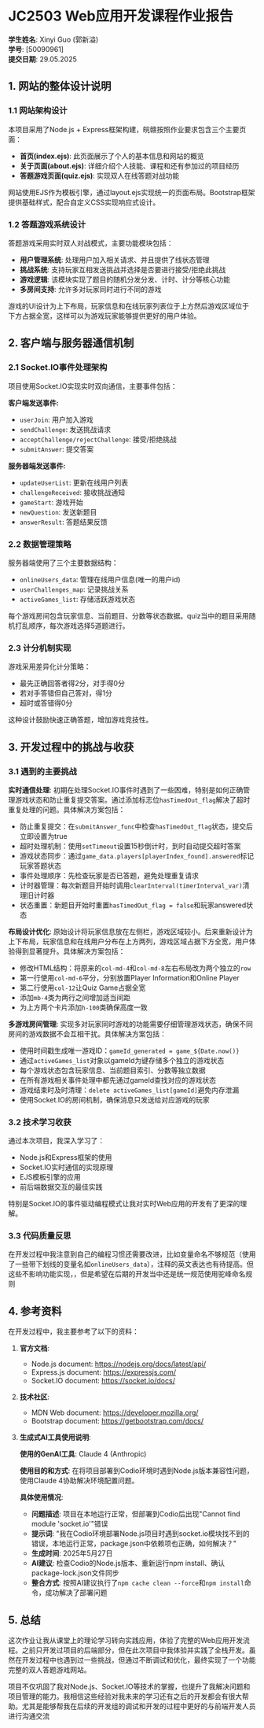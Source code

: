 # JC2503 Web应用开发课程作业报告

**学生姓名**: Xinyi Guo (郭新溢)  
**学号**: [50090961]  
**提交日期**: 29.05.2025

## 1. 网站的整体设计说明

### 1.1 网站架构设计
本项目采用了Node.js + Express框架构建，皖赣按照作业要求包含三个主要页面：

- **首页(index.ejs)**: 此页面展示了个人的基本信息和网站的概览
- **关于页面(about.ejs)**: 详细介绍个人技能、课程和还有参加过的项目经历  
- **答题游戏页面(quiz.ejs)**: 实现双人在线答题对战功能

网站使用EJS作为模板引擎，通过layout.ejs实现统一的页面布局。Bootstrap框架提供基础样式，配合自定义CSS实现响应式设计。

### 1.2 答题游戏系统设计
答题游戏采用实时双人对战模式，主要功能模块包括：

- **用户管理系统**: 处理用户加入相关请求、并且提供了线状态管理
- **挑战系统**: 支持玩家互相发送挑战并选择是否要进行接受/拒绝此挑战
- **游戏逻辑**: 该模块实现了题目的随机分发分发、计时、计分等核心功能
- **多房间支持**: 允许多对玩家同时进行不同的游戏

游戏的UI设计为上下布局，玩家信息和在线玩家列表位于上方然后游戏区域位于下方占据全宽，这样可以为游戏玩家能够提供更好的用户体验。

## 2. 客户端与服务器通信机制

### 2.1 Socket.IO事件处理架构
项目使用Socket.IO实现实时双向通信，主要事件包括：

**客户端发送事件:**
- `userJoin`: 用户加入游戏
- `sendChallenge`: 发送挑战请求
- `acceptChallenge/rejectChallenge`: 接受/拒绝挑战
- `submitAnswer`: 提交答案

**服务器端发送事件:**
- `updateUserList`: 更新在线用户列表
- `challengeReceived`: 接收挑战通知
- `gameStart`: 游戏开始
- `newQuestion`: 发送新题目
- `answerResult`: 答题结果反馈

### 2.2 数据管理策略
服务器端使用了三个主要数据结构：
- `onlineUsers_data`: 管理在线用户信息(唯一的用户id)
- `userChallenges_map`: 记录挑战关系
- `activeGames_list`: 存储活跃游戏状态

每个游戏房间包含玩家信息、当前题目、分数等状态数据。quiz当中的题目采用随机打乱顺序，每次游戏选择5道题进行。

### 2.3 计分机制实现
游戏采用差异化计分策略：
- 最先正确回答者得2分，对手得0分
- 若对手答错但自己答对，得1分  
- 超时或答错得0分

这种设计鼓励快速正确答题，增加游戏竞技性。

## 3. 开发过程中的挑战与收获

### 3.1 遇到的主要挑战

**实时通信处理**: 初期在处理Socket.IO事件时遇到了一些困难，特别是如何正确管理游戏状态和防止重复提交答案。通过添加标志位`hasTimedOut_flag`解决了超时重复处理的问题。具体解决方案包括：
   - 防止重复提交：在`submitAnswer_func`中检查`hasTimedOut_flag`状态，提交后立即设置为true
   - 超时处理机制：使用`setTimeout`设置15秒倒计时，到时自动提交超时答案
   - 游戏状态同步：通过`game_data.players[playerIndex_found].answered`标记玩家答题状态
   - 事件处理顺序：先检查玩家是否已答题，避免处理重复请求
   - 计时器管理：每次新题目开始时调用`clearInterval(timerInterval_var)`清理旧计时器
   - 状态重置：新题目开始时重置`hasTimedOut_flag = false`和玩家answered状态

**布局设计优化**: 原始设计将玩家信息放在左侧栏，游戏区域较小。后来重新设计为上下布局，玩家信息和在线用户分布在上方两列，游戏区域占据下方全宽，用户体验得到显著提升。具体解决方案包括：
   - 修改HTML结构：将原来的`col-md-4`和`col-md-8`左右布局改为两个独立的`row`
   - 第一行使用`col-md-6`平分，分别放置Player Information和Online Player
   - 第二行使用`col-12`让Quiz Game占据全宽
   - 添加`mb-4`类为两行之间增加适当间距
   - 为上方两个卡片添加`h-100`类确保高度一致

**多游戏房间管理**: 实现多对玩家同时游戏的功能需要仔细管理游戏状态，确保不同房间的游戏数据不会互相干扰。具体解决方案包括：
   - 使用时间戳生成唯一游戏ID：`gameId_generated = game_${Date.now()}`
   - 通过`activeGames_list`对象以gameId为键存储多个独立的游戏状态
   - 每个游戏状态包含玩家信息、当前题目索引、分数等独立数据
   - 在所有游戏相关事件处理中都先通过gameId查找对应的游戏状态
   - 游戏结束时及时清理：`delete activeGames_list[gameId]`避免内存泄漏
   - 使用Socket.IO的房间机制，确保消息只发送给对应游戏的玩家

### 3.2 技术学习收获
通过本次项目，我深入学习了：
- Node.js和Express框架的使用
- Socket.IO实时通信的实现原理
- EJS模板引擎的应用
- 前后端数据交互的最佳实践

特别是Socket.IO的事件驱动编程模式让我对实时Web应用的开发有了更深的理解。

### 3.3 代码质量反思
在开发过程中我注意到自己的编程习惯还需要改进，比如变量命名不够规范（使用了一些带下划线的变量名如`onlineUsers_data`），注释的英文表达也有待提高。但这些不影响功能实现，，但是希望在后期的开发当中还是统一规范使用驼峰命名规则

## 4. 参考资料

在开发过程中，我主要参考了以下的资料：

1. **官方文档**:
   - Node.js document: https://nodejs.org/docs/latest/api/
   - Express.js document: https://expressjs.com/
   - Socket.IO document: https://socket.io/docs/

2. **技术社区**:
   - MDN Web document: https://developer.mozilla.org/
   - Bootstrap document: https://getbootstrap.com/docs/

3. **生成式AI工具使用说明**:
   
   **使用的GenAI工具**: Claude 4 (Anthropic)
   
   **使用目的和方式**: 在将项目部署到Codio环境时遇到Node.js版本兼容性问题，使用Claude 4协助解决环境配置问题。
   
   **具体使用情况**:
   - **问题描述**: 项目在本地运行正常，但部署到Codio后出现"Cannot find module 'socket.io'"错误
   - **提示词**: "我在Codio环境部署Node.js项目时遇到socket.io模块找不到的错误，本地运行正常，package.json中依赖项也正确，如何解决？"
   - **生成时间**: 2025年5月27日
   - **AI建议**: 检查Codio的Node.js版本、重新运行npm install、确认package-lock.json文件同步
   - **整合方式**: 按照AI建议执行了`npm cache clean --force`和`npm install`命令，成功解决了部署问题




## 5. 总结

这次作业让我从课堂上的理论学习转向实践应用，体验了完整的Web应用开发流程。之前只开发过项目的后端部分，但在此次项目中我体验并实践了全栈开发。虽然在开发过程中也遇到过一些挑战，但通过不断调试和优化，最终实现了一个功能完整的双人答题游戏网站。

项目不仅巩固了我对Node.js、Socket.IO等技术的掌握，也提升了我解决问题和项目管理的能力。我相信这些经验对我未来的学习还有之后的开发都会有很大帮助。尤其是能够帮我在后续的开发组的调试和开发的过程中更好的与前端开发人员进行沟通交流
